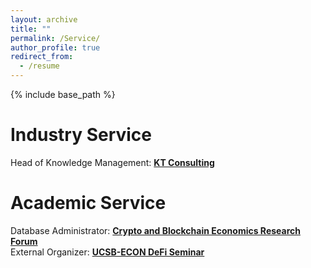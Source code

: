 ```yaml
---
layout: archive
title: ""
permalink: /Service/
author_profile: true
redirect_from:
  - /resume
---
```


{% include base_path %}

Industry Service
=====
Head of Knowledge Management: [**KT Consulting**](https://ktconsult.org/)

Academic Service
=====
Database Administrator: [**Crypto and Blockchain Economics Research Forum**](https://www.cber-forum.org/literature)<br>
External Organizer: [**UCSB-ECON DeFi Seminar**](https://ucsbdefi.wixsite.com/seminar)
